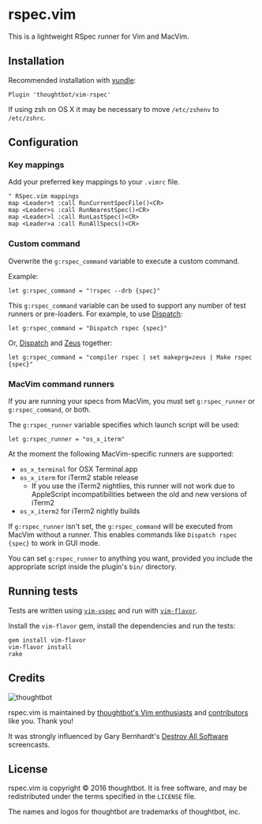 # rspec.vim

This is a lightweight RSpec runner for Vim and MacVim.

## Installation

Recommended installation with [vundle](https://github.com/gmarik/vundle):

```vim
Plugin 'thoughtbot/vim-rspec'
```

If using zsh on OS X it may be necessary to move `/etc/zshenv` to `/etc/zshrc`.

## Configuration

### Key mappings

Add your preferred key mappings to your `.vimrc` file.

```vim
" RSpec.vim mappings
map <Leader>t :call RunCurrentSpecFile()<CR>
map <Leader>s :call RunNearestSpec()<CR>
map <Leader>l :call RunLastSpec()<CR>
map <Leader>a :call RunAllSpecs()<CR>
```

### Custom command

Overwrite the `g:rspec_command` variable to execute a custom command.

Example:

```vim
let g:rspec_command = "!rspec --drb {spec}"
```

This `g:rspec_command` variable can be used to support any number of test
runners or pre-loaders. For example, to use
[Dispatch](https://github.com/tpope/vim-dispatch):

```vim
let g:rspec_command = "Dispatch rspec {spec}"
```
Or, [Dispatch](https://github.com/tpope/vim-dispatch) and
[Zeus](https://github.com/burke/zeus) together:

```vim
let g:rspec_command = "compiler rspec | set makeprg=zeus | Make rspec {spec}"
```

### MacVim command runners

If you are running your specs from MacVim,
you must set `g:rspec_runner` or `g:rspec_command`, or both.

The `g:rspec_runner` variable specifies which launch script will be used:

```vim
let g:rspec_runner = "os_x_iterm"
```

At the moment the following MacVim-specific runners are supported:

* `os_x_terminal` for OSX Terminal.app
* `os_x_iterm` for iTerm2 stable release
  * If you use the iTerm2 nightlies,
  this runner will not work due to AppleScript incompatibilities
  between the old and new versions of iTerm2
* `os_x_iterm2` for iTerm2 nightly builds

If `g:rspec_runner` isn't set,
the `g:rspec_command` will be executed from MacVim without a runner.
This enables commands like `Dispatch rspec {spec}` to work in GUI mode.

You can set `g:rspec_runner` to anything you want,
provided you include the appropriate script
inside the plugin's `bin/` directory.

## Running tests

Tests are written using [`vim-vspec`](https://github.com/kana/vim-vspec)
and run with [`vim-flavor`](https://github.com/kana/vim-flavor).

Install the `vim-flavor` gem, install the dependencies and run the tests:

```
gem install vim-flavor
vim-flavor install
rake
```

Credits
-------

![thoughtbot](https://thoughtbot.com/logo.png)

rspec.vim is maintained by [thoughtbot's Vim enthusiasts](https://thoughtbot.com/upcase/vim)
and [contributors](https://github.com/thoughtbot/vim-rspec/graphs/contributors)
like you. Thank you!

It was strongly influenced by Gary Bernhardt's [Destroy All
Software](https://www.destroyallsoftware.com/screencasts) screencasts.

## License

rspec.vim is copyright © 2016 thoughtbot. It is free software, and may be
redistributed under the terms specified in the `LICENSE` file.

The names and logos for thoughtbot are trademarks of thoughtbot, inc.
